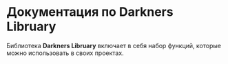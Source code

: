 # Документация по Darkners Libruary

Библиотека **Darkners Libruary** включает в себя набор функций, которые можно использовать в своих проектах.
